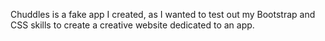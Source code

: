 Chuddles is a fake app I created, as I wanted to test out my Bootstrap and CSS skills to create a creative website dedicated to an app.
